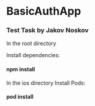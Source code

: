 # BasicAuthApp
 <h3>Test Task by Jakov Noskov</h3>


In the root directory

Install dependencies: <h4>npm install</h4>

In the ios directory
Install Pods: <h4>pod install</h4>
